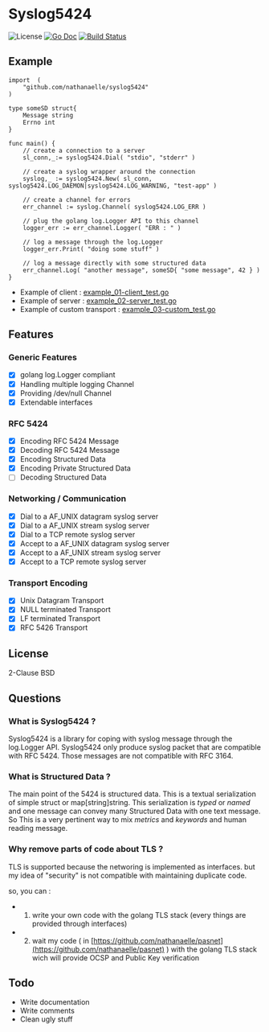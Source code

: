 # Syslog5424

![License](http://img.shields.io/badge/license-Simplified_BSD-blue.svg?style=flat) [![Go Doc](http://img.shields.io/badge/godoc-syslog5424-blue.svg?style=flat)](http://godoc.org/github.com/nathanaelle/syslog5424) [![Build Status](https://travis-ci.org/nathanaelle/syslog5424.svg?branch=master)](https://travis-ci.org/nathanaelle/syslog5424)

## Example

```
import	(
	"github.com/nathanaelle/syslog5424"
)

type someSD struct{
	Message string
	Errno int
}

func main() {
	// create a connection to a server
	sl_conn,_:= syslog5424.Dial( "stdio", "stderr" )

	// create a syslog wrapper around the connection
	syslog,_ := syslog5424.New( sl_conn, syslog5424.LOG_DAEMON|syslog5424.LOG_WARNING, "test-app" )

	// create a channel for errors
	err_channel	:= syslog.Channel( syslog5424.LOG_ERR )

	// plug the golang log.Logger API to this channel
	logger_err := err_channel.Logger( "ERR : " )

	// log a message through the log.Logger
	logger_err.Print( "doing some stuff" )

	// log a message directly with some structured data
	err_channel.Log( "another message", someSD{ "some message", 42 } )
}

```
  * Example of client : [example_01-client_test.go](example_01-client_test.go)
  * Example of server :  [example_02-server_test.go](example_02-server_test.go)
  * Example of custom transport :  [example_03-custom_test.go](example_03-custom_test.go)

## Features

### Generic Features

  * [x] golang log.Logger compliant
  * [x] Handling multiple logging Channel
  * [x] Providing /dev/null Channel
  * [x] Extendable interfaces

### RFC 5424

  * [x] Encoding RFC 5424 Message
  * [x] Decoding RFC 5424 Message
  * [x] Encoding Structured Data
  * [x] Encoding Private Structured Data
  * [ ] Decoding Structured Data

### Networking / Communication

  * [x] Dial to a AF_UNIX datagram syslog server
  * [x] Dial to a AF_UNIX stream syslog server
  * [x] Dial to a TCP remote syslog server
  * [x] Accept to a AF_UNIX datagram syslog server
  * [x] Accept to a AF_UNIX stream syslog server
  * [x] Accept to a TCP remote syslog server

### Transport Encoding

  * [x] Unix Datagram Transport
  * [x] NULL terminated Transport
  * [x] LF terminated Transport
  * [x] RFC 5426 Transport

## License

2-Clause BSD

## Questions

### What is Syslog5424 ?

Syslog5424 is a library for coping with syslog message through the log.Logger API.
Syslog5424 only produce syslog packet that are compatible with RFC 5424.
Those messages are not compatible with RFC 3164.

### What is Structured Data ?

The main point of the 5424 is structured data.
This is a textual serialization of simple struct or map[string]string.
This serialization is _typed_ or _named_ and one message can convey many Structured Data with one text message.
So This is a very pertinent way to mix *metrics* and *keywords* and human reading message.

### Why remove parts of code about TLS ?

TLS is supported because the networing is implemented as interfaces.
but my idea of "security" is not compatible with maintaining duplicate code.

so, you can :
  * 1. write your own code with the golang TLS stack (every things are provided through interfaces)
  * 2. wait my code ( in [https://github.com/nathanaelle/pasnet](https://github.com/nathanaelle/pasnet) ) with the golang TLS stack wich will provide OCSP and Public Key verification

## Todo

  * Write documentation
  * Write comments
  * Clean ugly stuff
